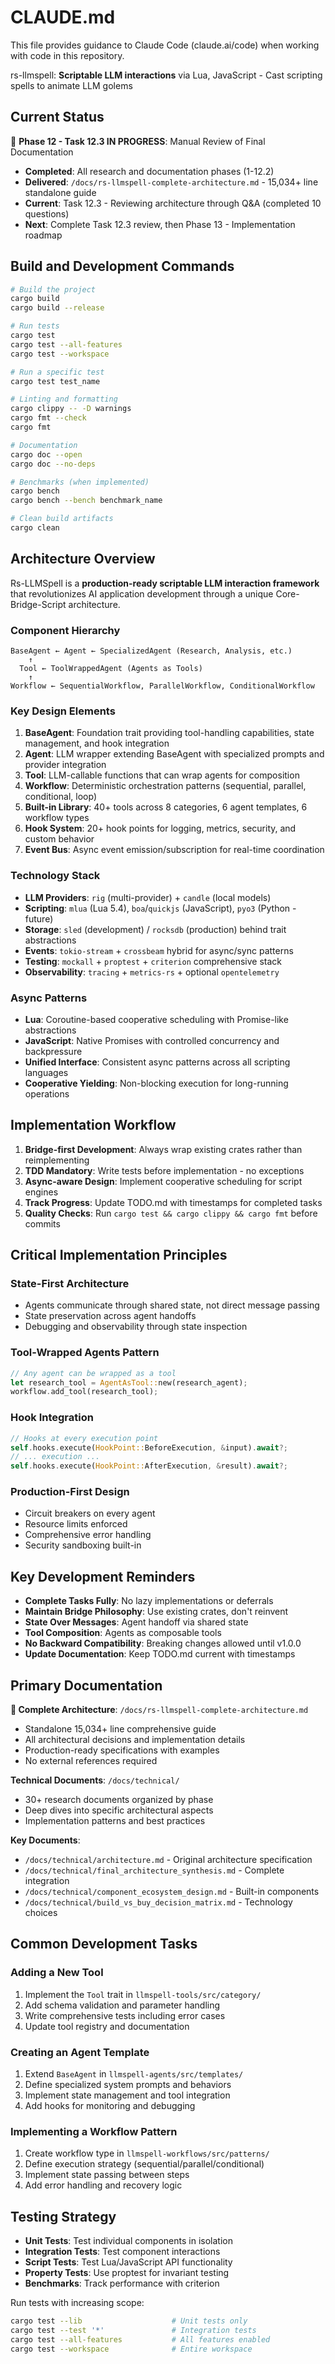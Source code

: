 # CLAUDE.md

This file provides guidance to Claude Code (claude.ai/code) when working with code in this repository.

rs-llmspell: **Scriptable LLM interactions** via Lua, JavaScript - Cast scripting spells to animate LLM golems

## Current Status

🔄 **Phase 12 - Task 12.3 IN PROGRESS**: Manual Review of Final Documentation
- **Completed**: All research and documentation phases (1-12.2)
- **Delivered**: `/docs/rs-llmspell-complete-architecture.md` - 15,034+ line standalone guide
- **Current**: Task 12.3 - Reviewing architecture through Q&A (completed 10 questions)
- **Next**: Complete Task 12.3 review, then Phase 13 - Implementation roadmap

## Build and Development Commands

```bash
# Build the project
cargo build
cargo build --release

# Run tests
cargo test
cargo test --all-features
cargo test --workspace

# Run a specific test
cargo test test_name

# Linting and formatting
cargo clippy -- -D warnings
cargo fmt --check
cargo fmt

# Documentation
cargo doc --open
cargo doc --no-deps

# Benchmarks (when implemented)
cargo bench
cargo bench --bench benchmark_name

# Clean build artifacts
cargo clean
```

## Architecture Overview

Rs-LLMSpell is a **production-ready scriptable LLM interaction framework** that revolutionizes AI application development through a unique Core-Bridge-Script architecture.

### Component Hierarchy

```
BaseAgent ← Agent ← SpecializedAgent (Research, Analysis, etc.)
    ↑
  Tool ← ToolWrappedAgent (Agents as Tools)
    ↑  
Workflow ← SequentialWorkflow, ParallelWorkflow, ConditionalWorkflow
```

### Key Design Elements

1. **BaseAgent**: Foundation trait providing tool-handling capabilities, state management, and hook integration
2. **Agent**: LLM wrapper extending BaseAgent with specialized prompts and provider integration
3. **Tool**: LLM-callable functions that can wrap agents for composition
4. **Workflow**: Deterministic orchestration patterns (sequential, parallel, conditional, loop)
5. **Built-in Library**: 40+ tools across 8 categories, 6 agent templates, 6 workflow types
6. **Hook System**: 20+ hook points for logging, metrics, security, and custom behavior
7. **Event Bus**: Async event emission/subscription for real-time coordination

### Technology Stack

- **LLM Providers**: `rig` (multi-provider) + `candle` (local models)
- **Scripting**: `mlua` (Lua 5.4), `boa`/`quickjs` (JavaScript), `pyo3` (Python - future)
- **Storage**: `sled` (development) / `rocksdb` (production) behind trait abstractions
- **Events**: `tokio-stream` + `crossbeam` hybrid for async/sync patterns
- **Testing**: `mockall` + `proptest` + `criterion` comprehensive stack
- **Observability**: `tracing` + `metrics-rs` + optional `opentelemetry`

### Async Patterns

- **Lua**: Coroutine-based cooperative scheduling with Promise-like abstractions
- **JavaScript**: Native Promises with controlled concurrency and backpressure
- **Unified Interface**: Consistent async patterns across all scripting languages
- **Cooperative Yielding**: Non-blocking execution for long-running operations

## Implementation Workflow

1. **Bridge-first Development**: Always wrap existing crates rather than reimplementing
2. **TDD Mandatory**: Write tests before implementation - no exceptions
3. **Async-aware Design**: Implement cooperative scheduling for script engines
4. **Track Progress**: Update TODO.md with timestamps for completed tasks
5. **Quality Checks**: Run `cargo test && cargo clippy && cargo fmt` before commits

## Critical Implementation Principles

### State-First Architecture
- Agents communicate through shared state, not direct message passing
- State preservation across agent handoffs
- Debugging and observability through state inspection

### Tool-Wrapped Agents Pattern
```rust
// Any agent can be wrapped as a tool
let research_tool = AgentAsTool::new(research_agent);
workflow.add_tool(research_tool);
```

### Hook Integration
```rust
// Hooks at every execution point
self.hooks.execute(HookPoint::BeforeExecution, &input).await?;
// ... execution ...
self.hooks.execute(HookPoint::AfterExecution, &result).await?;
```

### Production-First Design
- Circuit breakers on every agent
- Resource limits enforced
- Comprehensive error handling
- Security sandboxing built-in

## Key Development Reminders

- **Complete Tasks Fully**: No lazy implementations or deferrals
- **Maintain Bridge Philosophy**: Use existing crates, don't reinvent
- **State Over Messages**: Agent handoff via shared state
- **Tool Composition**: Agents as composable tools
- **No Backward Compatibility**: Breaking changes allowed until v1.0.0
- **Update Documentation**: Keep TODO.md current with timestamps

## Primary Documentation

**🎯 Complete Architecture**: `/docs/rs-llmspell-complete-architecture.md`
- Standalone 15,034+ line comprehensive guide
- All architectural decisions and implementation details
- Production-ready specifications with examples
- No external references required

**Technical Documents**: `/docs/technical/`
- 30+ research documents organized by phase
- Deep dives into specific architectural aspects
- Implementation patterns and best practices

**Key Documents**:
- `/docs/technical/architecture.md` - Original architecture specification
- `/docs/technical/final_architecture_synthesis.md` - Complete integration
- `/docs/technical/component_ecosystem_design.md` - Built-in components
- `/docs/technical/build_vs_buy_decision_matrix.md` - Technology choices

## Common Development Tasks

### Adding a New Tool
1. Implement the `Tool` trait in `llmspell-tools/src/category/`
2. Add schema validation and parameter handling
3. Write comprehensive tests including error cases
4. Update tool registry and documentation

### Creating an Agent Template
1. Extend `BaseAgent` in `llmspell-agents/src/templates/`
2. Define specialized system prompts and behaviors
3. Implement state management and tool integration
4. Add hooks for monitoring and debugging

### Implementing a Workflow Pattern
1. Create workflow type in `llmspell-workflows/src/patterns/`
2. Define execution strategy (sequential/parallel/conditional)
3. Implement state passing between steps
4. Add error handling and recovery logic

## Testing Strategy

- **Unit Tests**: Test individual components in isolation
- **Integration Tests**: Test component interactions
- **Script Tests**: Test Lua/JavaScript API functionality
- **Property Tests**: Use proptest for invariant testing
- **Benchmarks**: Track performance with criterion

Run tests with increasing scope:
```bash
cargo test --lib                    # Unit tests only
cargo test --test '*'               # Integration tests
cargo test --all-features           # All features enabled
cargo test --workspace              # Entire workspace
```